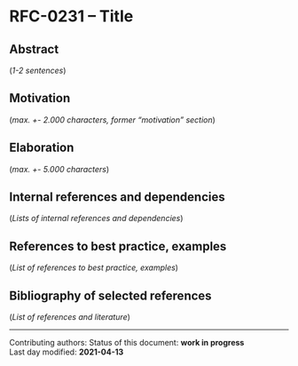 # RFC-0231 – Title

## Abstract

(*1-2 sentences*)
    
## Motivation

(*max. +- 2.000 characters, former “motivation” section*) 
    
## Elaboration

(*max. +- 5.000 characters*)
    
## Internal references and dependencies

(*Lists of internal references and dependencies*)  
    
## References to best practice, examples  

(*List of references to best practice, examples*)  
	
## Bibliography of selected references

(*List of references and literature*)   

________

Contributing authors: 
Status of this document: **work in progress**  
Last day modified: **2021-04-13**